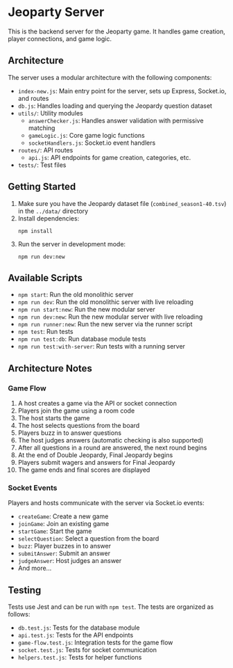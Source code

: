 # Jeoparty Server

This is the backend server for the Jeoparty game. It handles game creation, player connections, and game logic.

## Architecture

The server uses a modular architecture with the following components:

- `index-new.js`: Main entry point for the server, sets up Express, Socket.io, and routes
- `db.js`: Handles loading and querying the Jeopardy question dataset
- `utils/`: Utility modules
  - `answerChecker.js`: Handles answer validation with permissive matching
  - `gameLogic.js`: Core game logic functions
  - `socketHandlers.js`: Socket.io event handlers
- `routes/`: API routes
  - `api.js`: API endpoints for game creation, categories, etc.
- `tests/`: Test files

## Getting Started

1. Make sure you have the Jeopardy dataset file (`combined_season1-40.tsv`) in the `../data/` directory
2. Install dependencies:
   ```
   npm install
   ```
3. Run the server in development mode:
   ```
   npm run dev:new
   ```

## Available Scripts

- `npm start`: Run the old monolithic server
- `npm run dev`: Run the old monolithic server with live reloading
- `npm run start:new`: Run the new modular server
- `npm run dev:new`: Run the new modular server with live reloading
- `npm run runner:new`: Run the new server via the runner script
- `npm test`: Run tests
- `npm run test:db`: Run database module tests
- `npm run test:with-server`: Run tests with a running server

## Architecture Notes

### Game Flow

1. A host creates a game via the API or socket connection
2. Players join the game using a room code
3. The host starts the game
4. The host selects questions from the board
5. Players buzz in to answer questions
6. The host judges answers (automatic checking is also supported)
7. After all questions in a round are answered, the next round begins
8. At the end of Double Jeopardy, Final Jeopardy begins
9. Players submit wagers and answers for Final Jeopardy
10. The game ends and final scores are displayed

### Socket Events

Players and hosts communicate with the server via Socket.io events:

- `createGame`: Create a new game
- `joinGame`: Join an existing game
- `startGame`: Start the game
- `selectQuestion`: Select a question from the board
- `buzz`: Player buzzes in to answer
- `submitAnswer`: Submit an answer
- `judgeAnswer`: Host judges an answer
- And more...

## Testing

Tests use Jest and can be run with `npm test`. The tests are organized as follows:

- `db.test.js`: Tests for the database module
- `api.test.js`: Tests for the API endpoints
- `game-flow.test.js`: Integration tests for the game flow
- `socket.test.js`: Tests for socket communication
- `helpers.test.js`: Tests for helper functions 